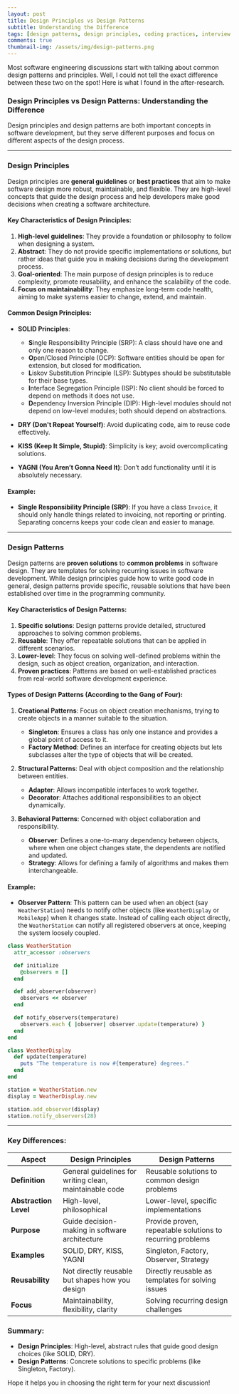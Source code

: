 ```yaml
---
layout: post
title: Design Principles vs Design Patterns
subtitle: Understanding the Difference
tags: [design patterns, design principles, coding practices, interview question]
comments: true
thumbnail-img: /assets/img/design-patterns.png
---
```


Most software engineering discussions start with talking about common design patterns and principles. Well, I could not tell the exact difference between these two on the spot! Here is what I found in the after-research.

### Design Principles vs Design Patterns: Understanding the Difference

Design principles and design patterns are both important concepts in software development, but they serve different purposes and focus on different aspects of the design process.

---

### **Design Principles**
Design principles are **general guidelines** or **best practices** that aim to make software design more robust, maintainable, and flexible. They are high-level concepts that guide the design process and help developers make good decisions when creating a software architecture.

#### Key Characteristics of Design Principles:
1. **High-level guidelines**: They provide a foundation or philosophy to follow when designing a system.
2. **Abstract**: They do not provide specific implementations or solutions, but rather ideas that guide you in making decisions during the development process.
3. **Goal-oriented**: The main purpose of design principles is to reduce complexity, promote reusability, and enhance the scalability of the code.
4. **Focus on maintainability**: They emphasize long-term code health, aiming to make systems easier to change, extend, and maintain.

#### Common Design Principles:
- **SOLID Principles**:
  - **S**ingle Responsibility Principle (SRP): A class should have one and only one reason to change.
  - **O**pen/Closed Principle (OCP): Software entities should be open for extension, but closed for modification.
  - **L**iskov Substitution Principle (LSP): Subtypes should be substitutable for their base types.
  - **I**nterface Segregation Principle (ISP): No client should be forced to depend on methods it does not use.
  - **D**ependency Inversion Principle (DIP): High-level modules should not depend on low-level modules; both should depend on abstractions.
  
- **DRY (Don't Repeat Yourself)**: Avoid duplicating code, aim to reuse code effectively.
  
- **KISS (Keep It Simple, Stupid)**: Simplicity is key; avoid overcomplicating solutions.

- **YAGNI (You Aren’t Gonna Need It)**: Don’t add functionality until it is absolutely necessary.

#### Example:
- **Single Responsibility Principle (SRP)**:
  If you have a class `Invoice`, it should only handle things related to invoicing, not reporting or printing. Separating concerns keeps your code clean and easier to manage.
  
---

### **Design Patterns**
Design patterns are **proven solutions** to **common problems** in software design. They are templates for solving recurring issues in software development. While design principles guide how to write good code in general, design patterns provide specific, reusable solutions that have been established over time in the programming community.

#### Key Characteristics of Design Patterns:
1. **Specific solutions**: Design patterns provide detailed, structured approaches to solving common problems.
2. **Reusable**: They offer repeatable solutions that can be applied in different scenarios.
3. **Lower-level**: They focus on solving well-defined problems within the design, such as object creation, organization, and interaction.
4. **Proven practices**: Patterns are based on well-established practices from real-world software development experience.

#### Types of Design Patterns (According to the **Gang of Four**):
1. **Creational Patterns**: Focus on object creation mechanisms, trying to create objects in a manner suitable to the situation.
   - **Singleton**: Ensures a class has only one instance and provides a global point of access to it.
   - **Factory Method**: Defines an interface for creating objects but lets subclasses alter the type of objects that will be created.
   
2. **Structural Patterns**: Deal with object composition and the relationship between entities.
   - **Adapter**: Allows incompatible interfaces to work together.
   - **Decorator**: Attaches additional responsibilities to an object dynamically.

3. **Behavioral Patterns**: Concerned with object collaboration and responsibility.
   - **Observer**: Defines a one-to-many dependency between objects, where when one object changes state, the dependents are notified and updated.
   - **Strategy**: Allows for defining a family of algorithms and makes them interchangeable.

#### Example:
- **Observer Pattern**: 
  This pattern can be used when an object (say `WeatherStation`) needs to notify other objects (like `WeatherDisplay` or `MobileApp`) when it changes state. Instead of calling each object directly, the `WeatherStation` can notify all registered observers at once, keeping the system loosely coupled.

```ruby
class WeatherStation
  attr_accessor :observers

  def initialize
    @observers = []
  end

  def add_observer(observer)
    observers << observer
  end

  def notify_observers(temperature)
    observers.each { |observer| observer.update(temperature) }
  end
end

class WeatherDisplay
  def update(temperature)
    puts "The temperature is now #{temperature} degrees."
  end
end

station = WeatherStation.new
display = WeatherDisplay.new

station.add_observer(display)
station.notify_observers(28)
```

---

### **Key Differences**:

| Aspect                   | **Design Principles**                                 | **Design Patterns**                                    |
|--------------------------|-------------------------------------------------------|--------------------------------------------------------|
| **Definition**            | General guidelines for writing clean, maintainable code | Reusable solutions to common design problems             |
| **Abstraction Level**     | High-level, philosophical                             | Lower-level, specific implementations                   |
| **Purpose**               | Guide decision-making in software architecture        | Provide proven, repeatable solutions to recurring problems |
| **Examples**              | SOLID, DRY, KISS, YAGNI                               | Singleton, Factory, Observer, Strategy                  |
| **Reusability**           | Not directly reusable but shapes how you design       | Directly reusable as templates for solving issues       |
| **Focus**                 | Maintainability, flexibility, clarity                 | Solving recurring design challenges                     |

### Summary:
- **Design Principles**: High-level, abstract rules that guide good design choices (like SOLID, DRY).
- **Design Patterns**: Concrete solutions to specific problems (like Singleton, Factory).

Hope it helps you in choosing the right term for your next discussion!
